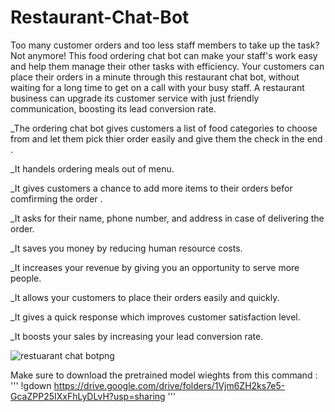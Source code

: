 # Restaurant-Chat-Bot 

Too many customer orders and too less staff members to take up the task? Not anymore! This food ordering chat bot can make your staff's work easy and help them manage their other tasks with efficiency. Your customers can place their orders in a minute through this restaurant chat bot, without waiting for a long time to get on a call with your busy staff. A restaurant business can upgrade its customer service with just friendly communication, boosting its lead conversion rate.

_The ordering chat bot gives customers a list of food categories to choose from and let them pick thier order easily and give them the check in the end .

_It handels ordering meals out of menu.

_It gives customers a chance to add more items to their orders befor comfirming the order .

_It asks for their name, phone number, and address in case of delivering the order.

_It saves you money by reducing human resource costs.

_It increases your revenue by giving you an opportunity to serve more people.

_It allows your customers to place their orders easily and quickly.

_It gives a quick response which improves customer satisfaction level.

_It boosts your sales by increasing your lead conversion rate.

![restuarant chat botpng](https://user-images.githubusercontent.com/72338267/171091464-31635752-b16e-4594-9da7-fe548fd90b74.png)


Make sure to download the pretrained model wieghts from this command :
'''
!gdown https://drive.google.com/drive/folders/1Vjm6ZH2ks7e5-GcaZPP25IXxFhLyDLvH?usp=sharing
'''
